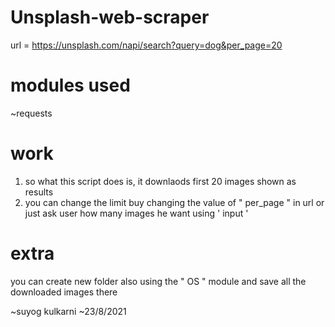 # Unsplash-web-scraper

url = https://unsplash.com/napi/search?query=dog&per_page=20

# modules used

~requests

# work

1. so what this script does is, it downlaods first 20 images shown as results
2. you can change the limit buy changing the value of " per_page " in url or just ask user how many images he want using ' input '

# extra

you can create new folder also using the " OS " module and save all the downloaded images there

~suyog kulkarni
~23/8/2021
